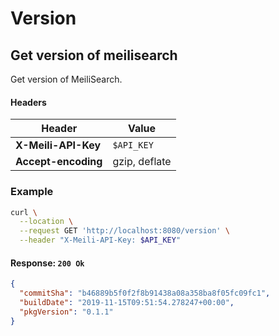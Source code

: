 # Version

## Get version of meilisearch

<RouteHighlighter method="GET" route="/version"/>

Get version of MeiliSearch.

#### Headers

| Header              | Value         |
|---------------------|---------------|
| **X-Meili-API-Key** | `$API_KEY`    |
| **Accept-encoding** | gzip, deflate |


### Example

```bash
curl \
  --location \
  --request GET 'http://localhost:8080/version' \
  --header "X-Meili-API-Key: $API_KEY"
```

#### Response: `200 Ok`

```json
{
  "commitSha": "b46889b5f0f2f8b91438a08a358ba8f05fc09fc1",
  "buildDate": "2019-11-15T09:51:54.278247+00:00",
  "pkgVersion": "0.1.1"
}
```